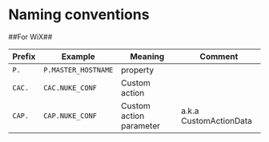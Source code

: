 Naming conventions
========================

##For WiX##

Prefix | Example             | Meaning                | Comment
---- | --------------------- | ---------------------- | --- 
`P.`   | `P.MASTER_HOSTNAME` | property  | 
`CAC.` | `CAC.NUKE_CONF`     | Custom action  |
`CAP.` | `CAP.NUKE_CONF`     | Custom action parameter | a.k.a CustomActionData
